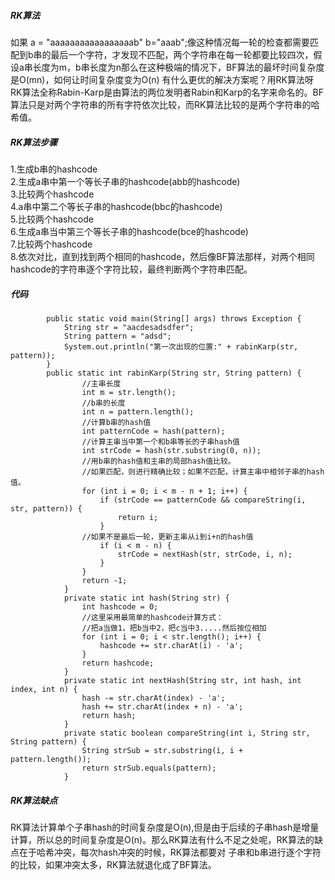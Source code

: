 ##### RK算法
如果 a = "aaaaaaaaaaaaaaaaab" b="aaab";像这种情况每一轮的检查都需要匹配到b串的最后一个字符，才发现不匹配，两个字符串在每一轮都要比较四次，假设a串长度为m，b串长度为n那么在这种极端的情况下，BF算法的最坏时间复杂度是O(mn)，如何让时间复杂度变为O(n) 有什么更优的解决方案呢？用RK算法呀<br>
RK算法全称Rabin-Karp是由算法的两位发明者Rabin和Karp的名字来命名的。BF算法只是对两个字符串的所有字符依次比较，而RK算法比较的是两个字符串的哈希值。
##### RK算法步骤
1.生成b串的hashcode <br>
2.生成a串中第一个等长子串的hashcode(abb的hashcode) <br>
3.比较两个hashcode <br>
4.a串中第二个等长子串的hashcode(bbc的hashcode) <br>
5.比较两个hashcode <br>
6.生成a串当中第三个等长子串的hashcode(bce的hashcode) <br>
7.比较两个hashcode <br>
8.依次对比，直到找到两个相同的hashcode，然后像BF算法那样，对两个相同hashcode的字符串逐个字符比较，最终判断两个字符串匹配。<br>
##### 代码

            public static void main(String[] args) throws Exception {
                String str = "aacdesadsdfer";
                String pattern = "adsd";
                System.out.println("第一次出现的位置:" + rabinKarp(str, pattern));
            }
            public static int rabinKarp(String str, String pattern) {
                    //主串长度
                    int m = str.length();
                    //b串的长度
                    int n = pattern.length();
                    //计算b串的hash值
                    int patternCode = hash(pattern);
                    //计算主串当中第一个和b串等长的子串hash值
                    int strCode = hash(str.substring(0, n));
                    //用b串的hash值和主串的局部hash值比较。
                    //如果匹配，则进行精确比较；如果不匹配，计算主串中相邻子串的hash值。
                    for (int i = 0; i < m - n + 1; i++) {
                        if (strCode == patternCode && compareString(i, str, pattern)) {
                            return i;
                        }
                    //如果不是最后一轮，更新主串从i到i+n的hash值
                        if (i < m - n) {
                            strCode = nextHash(str, strCode, i, n);
                        }
                    }
                    return -1;
                }
                private static int hash(String str) {
                    int hashcode = 0;
                    //这里采用最简单的hashcode计算方式：
                    //把a当做1，把b当中2，把c当中3.....然后按位相加
                    for (int i = 0; i < str.length(); i++) {
                        hashcode += str.charAt(i) - 'a';
                    }
                    return hashcode;
                }
                private static int nextHash(String str, int hash, int index, int n) {
                    hash -= str.charAt(index) - 'a';
                    hash += str.charAt(index + n) - 'a';
                    return hash;
                }
                private static boolean compareString(int i, String str, String pattern) {
                    String strSub = str.substring(i, i + pattern.length());
                    return strSub.equals(pattern);
                }
##### RK算法缺点
RK算法计算单个子串hash的时间复杂度是O(n),但是由于后续的子串hash是增量计算，所以总的时间复杂度是O(n)。那么RK算法有什么不足之处呢，RK算法的缺点在于哈希冲突，每次hash冲突的时候，RK算法都要对
子串和b串进行逐个字符的比较，如果冲突太多，RK算法就退化成了BF算法。
